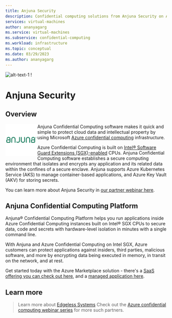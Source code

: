```yaml
---
title: Anjuna Security
description: Confidential computing solutions from Anjuna Security on Azure
services: virtual-machines
author: ananyagarg
ms.service: virtual-machines
ms.subservice: confidential-computing
ms.workload: infrastructure
ms.topic: conceptual
ms.date: 03/29/2023
ms.author: ananyagarg
---
```


![alt-text-1]("../media/partner-pages-images/anjuna.jpg" "Anjuna") ! 
# Anjuna Security


## Overview
<img align="left" width="100" height="100" src="../media/partner-pages-images/anjuna.jpg" alt-text="Fortanix logo.">

Anjuna Confidential Computing software makes it quick and simple to protect cloud data and intellectual property by using Microsoft [Azure confidential computing](../index.yml) infrastructure. 

Azure Confidential Computing is built on [Intel® Software Guard Extensions (SGX)-enabled](../confidential-computing-enclaves.md) CPUs. Anjuna Confidential Computing software establishes a secure computing environment that isolates and encrypts any application and its related data within the confines of a secure enclave. Anjuna supports Azure Kubernetes Service (AKS) to manage container-based applications, and Azure Key Vault (AKV) for storing secrets.

You can learn more about Anjuna Security in [our partner webinar here](https://vshow.on24.com/vshow/Azure_Confidential/exhibits/Anjuna_Security).

## Anjuna Confidential Computing Platform
Anjuna® Confidential Computing Platform helps you run applications inside Azure Confidential Computing instances built on Intel® SGX CPUs to secure data, code and secrets with hardware-level isolation in minutes with a single command line.

With Anjuna and Azure Confidential Computing on Intel SGX, Azure customers can protect applications against insiders, third parties, malicious software, and more by encrypting data being executed in memory, in transit on the network, and at rest.

Get started today with the Azure Marketplace solution - there's a [SaaS offering you can check out here](https://azuremarketplace.microsoft.com/en-us/marketplace/apps/anjuna1646713490052.anjuna_cc_saas?tab=Overview), and a [managed application here](https://azuremarketplace.microsoft.com/en-us/marketplace/apps/anjuna1646713490052.anjuna_cc_mgdapp?tab=Overview).


## Learn more

> Learn more about [Edgeless Systems](https://www.edgeless.systems/)
> Check out the [Azure confidential computing webinar series](https://vshow.on24.com/vshow/Azure_Confidential/exhibits/Home) for more such partners.
